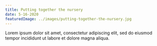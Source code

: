 ```yaml
---
title: Putting together the nursery
date: 5-16-2020
featuredImage: ../images/putting-together-the-nursery.jpg
---
```


Lorem ipsum dolor sit amet, consectetur adipiscing elit, sed do eiusmod tempor incididunt ut labore et dolore magna aliqua.
